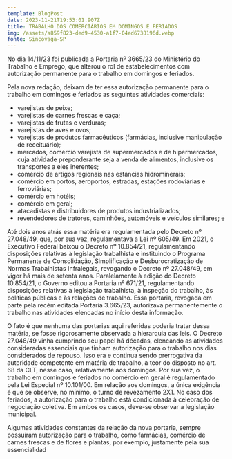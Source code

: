 ```yaml
---
template: BlogPost
date: 2023-11-21T19:53:01.907Z
title: TRABALHO DOS COMERCIÁRIOS EM DOMINGOS E FERIADOS
img: /assets/a859f823-ded9-4530-a1f7-04ed6738196d.webp
fonte: Sincovaga-SP
---
```

No dia 14/11/23 foi publicada a Portaria nº 3665/23 do Ministério do Trabalho e Emprego, que alterou o rol de estabelecimentos com autorização permanente para o trabalho em domingos e feriados.

Pela nova redação, deixam de ter essa autorização permanente para o trabalho em domingos e feriados as seguintes atividades comerciais:

* varejistas de peixe;
* varejistas de carnes frescas e caça;
* varejistas de frutas e verduras;
* varejistas de aves e ovos;
* varejistas de produtos farmacêuticos (farmácias, inclusive manipulação de receituário);
* mercados, comércio varejista de supermercados e de hipermercados, cuja atividade preponderante seja a venda de alimentos, inclusive os transportes a eles inerentes;
* comércio de artigos regionais nas estâncias hidrominerais;
* comércio em portos, aeroportos, estradas, estações rodoviárias e ferroviárias;
* comércio em hotéis;
* comércio em geral;
* atacadistas e distribuidores de produtos industrializados;
* revendedores de tratores, caminhões, automóveis e veículos similares; e

Até dois anos atrás essa matéria era regulamentada pelo Decreto nº 27.048/49, que, por sua vez, regulamentava a Lei nº 605/49. Em 2021, o Executivo Federal baixou o Decreto nº 10.854/21, regulamentando disposições relativas à legislação trabalhista e instituindo o Programa Permanente de Consolidação, Simplificação e Desburocratização de Normas Trabalhistas Infralegais, revogando o Decreto nº 27.048/49, em vigor há mais de setenta anos. Paralelamente à edição do Decreto 10.854/21, o Governo editou a Portaria nº 671/21, regulamentando disposições relativas à legislação trabalhista, à inspeção do trabalho, às políticas públicas e às relações de trabalho. Essa portaria, revogada em parte pela recém editada Portaria 3.665/23, autorizava permanentemente o trabalho nas atividades elencadas no início desta informação.

O fato é que nenhuma das portarias aqui referidas poderia tratar dessa matéria, se fosse rigorosamente observada a hierarquia das leis. O Decreto 27.048/49 vinha cumprindo seu papel há décadas, elencando as atividades consideradas essenciais que tinham autorização para o trabalho nos dias considerados de repouso. Isso era e continua sendo prerrogativa da autoridade competente em matéria de trabalho, a teor do disposto no art. 68 da CLT, nesse caso, relativamente aos domingos. Por sua vez, o trabalho em domingos e feriados no comércio em geral é regulamentado pela Lei Especial nº 10.101/00. Em relação aos domingos, a única exigência é que se observe, no mínimo, o turno de revezamento 2X1. No caso dos feriados, a autorização para o trabalho está condicionada à celebração de negociação coletiva. Em ambos os casos, deve-se observar a legislação municipal.

Algumas atividades constantes da relação da nova portaria, sempre possuíram autorização para o trabalho, como farmácias, comércio de carnes frescas e de flores e plantas, por exemplo, justamente pela sua essencialidad
